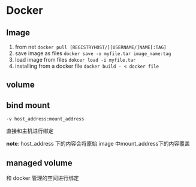 # Docker 

## Image
1. from net `docker pull [REGISTRYHOST/][USERNAME/]NAME[:TAG]`
2. save image as files `docker save -o myfile.tar image_name:tag`
3. load image from files `dokcer load -i myfile.tar`
3. installing from a docker file `docker build - < docker file`


## volume

## bind mount
`-v host_address:mount_address`

直接和主机进行绑定

**note**: host_address 下的内容会将原始 image 中mount_address下的内容覆盖

## managed volume

和 docker 管理的空间进行绑定